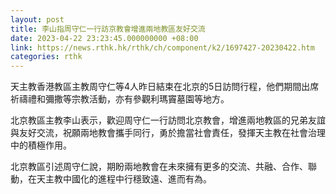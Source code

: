 ```yaml
---
layout: post
title: 李山指周守仁一行訪京教會增進兩地教區友好交流
date: 2023-04-22 23:23:45.000000000 +08:00
link: https://news.rthk.hk/rthk/ch/component/k2/1697427-20230422.htm
categories: rthk
---
```


天主教香港教區主教周守仁等4人昨日結束在北京的5日訪問行程，他們期間出席祈禱禮和彌撒等宗教活動，亦有參觀利瑪竇墓園等地方。

北京教區主教李山表示，歡迎周守仁一行訪問北京教會，增進兩地教區的兄弟友誼與友好交流，祝願兩地教會攜手同行，勇於擔當社會責任，發揮天主教在社會治理中的積極作用。

北京教區引述周守仁說，期盼兩地教會在未來擁有更多的交流、共融、合作、聯動，在天主教中國化的進程中行穩致遠、進而有為。
